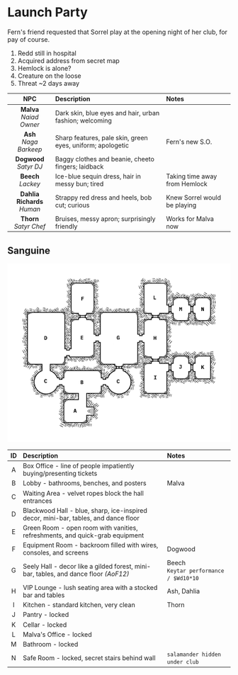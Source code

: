 # Launch Party
Fern's friend requested that Sorrel play at the opening night of her club, for pay of course.

1. Redd still in hospital
2. Acquired address from secret map
3. Hemlock is alone?
4. Creature on the loose
5. Threat ~2 days away

| NPC | Description | Notes |
|:---:|:--- |:--- |
| **Malva**<br/>_Naiad Owner_ | Dark skin, blue eyes and hair, urban fashion; welcoming |  |
| **Ash**<br/>_Naga Barkeep_ | Sharp features, pale skin, green eyes, uniform; apologetic | Fern's new S.O. |
| **Dogwood**<br/>_Satyr DJ_ | Baggy clothes and beanie, cheeto fingers; laidback |  |
| **Beech**<br/>_Lackey_ | Ice-blue sequin dress, hair in messy bun; tired | Taking time away from Hemlock |
| **Dahlia Richards**<br/>_Human_ | Strappy red dress and heels, bob cut; curious | Knew Sorrel would be playing |
| **Thorn**<br/>_Satyr Chef_ | Bruises, messy apron; surprisingly friendly | Works for Malva now |

## Sanguine
![map of the nightclub Sanguine](images/sanguine.png)

| ID | Description | Notes |
|:---:|:--- |:--- |
| A | Box Office - line of people impatiently buying/presenting tickets |  |
| B | Lobby - bathrooms, benches, and posters | Malva |
| C | Waiting Area - velvet ropes block the hall entrances |  |
| D | Blackwood Hall - blue, sharp, ice-inspired decor, mini-bar, tables, and dance floor |  |
| E | Green Room - open room with vanities, refreshments, and quick-grab equipment |  |
| F | Equipment Room - backroom filled with wires, consoles, and screens | Dogwood |
| G | Seely Hall - decor like a gilded forest, mini-bar, tables, and dance floor _(AoF12)_ | Beech<br />`Keytar performance / $Wd10*10` |
| H | VIP Lounge - lush seating area with a stocked bar and tables | Ash, Dahlia |
| I | Kitchen - standard kitchen, very clean | Thorn |
| J | Pantry - locked |  |
| K | Cellar - locked |  |
| L | Malva's Office - locked |  |
| M | Bathroom - locked |  |
| N | Safe Room - locked, secret stairs behind wall | `salamander hidden under club` |

